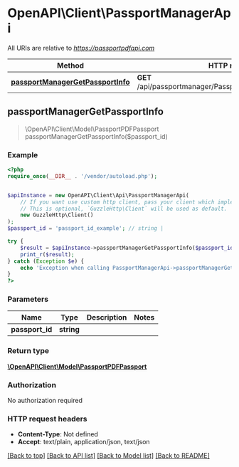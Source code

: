 # OpenAPI\Client\PassportManagerApi

All URIs are relative to *https://passportpdfapi.com*

Method | HTTP request | Description
------------- | ------------- | -------------
[**passportManagerGetPassportInfo**](PassportManagerApi.md#passportManagerGetPassportInfo) | **GET** /api/passportmanager/PassportManagerGetPassportInfo | 



## passportManagerGetPassportInfo

> \OpenAPI\Client\Model\PassportPDFPassport passportManagerGetPassportInfo($passport_id)



### Example

```php
<?php
require_once(__DIR__ . '/vendor/autoload.php');


$apiInstance = new OpenAPI\Client\Api\PassportManagerApi(
    // If you want use custom http client, pass your client which implements `GuzzleHttp\ClientInterface`.
    // This is optional, `GuzzleHttp\Client` will be used as default.
    new GuzzleHttp\Client()
);
$passport_id = 'passport_id_example'; // string | 

try {
    $result = $apiInstance->passportManagerGetPassportInfo($passport_id);
    print_r($result);
} catch (Exception $e) {
    echo 'Exception when calling PassportManagerApi->passportManagerGetPassportInfo: ', $e->getMessage(), PHP_EOL;
}
?>
```

### Parameters


Name | Type | Description  | Notes
------------- | ------------- | ------------- | -------------
 **passport_id** | **string**|  |

### Return type

[**\OpenAPI\Client\Model\PassportPDFPassport**](../Model/PassportPDFPassport.md)

### Authorization

No authorization required

### HTTP request headers

- **Content-Type**: Not defined
- **Accept**: text/plain, application/json, text/json

[[Back to top]](#) [[Back to API list]](../../README.md#documentation-for-api-endpoints)
[[Back to Model list]](../../README.md#documentation-for-models)
[[Back to README]](../../README.md)

